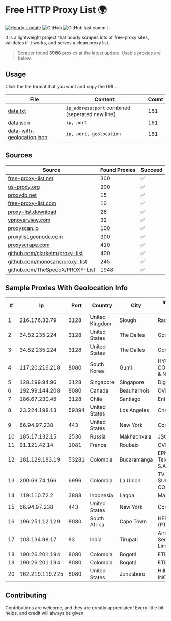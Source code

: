 
# Free HTTP Proxy List 🌍

[![Hourly Update](https://github.com/mertguvencli/http-proxy-list/actions/workflows/main.yml/badge.svg?branch=main)](https://github.com/mertguvencli/http-proxy-list/actions/workflows/main.yml)
![GitHub](https://img.shields.io/github/license/mertguvencli/http-proxy-list)
![GitHub last commit](https://img.shields.io/github/last-commit/mertguvencli/http-proxy-list)

It is a lightweight project that hourly scrapes lots of free-proxy sites, validates if it works, and serves a clean proxy list.


> Scraper found **3986** proxies at the latest update. Usable proxies are below.

## Usage

Click the file format that you want and copy the URL.


|File|Content|Count|
|----|-------|-----|
|[data.txt](https://raw.githubusercontent.com/mertguvencli/http-proxy-list/main/proxy-list/data.txt)|`ip_address:port` combined (seperated new line)|161|
|[data.json](https://raw.githubusercontent.com/mertguvencli/http-proxy-list/main/proxy-list/data.json)|`ip, port`|161|
|[data-with-geolocation.json](https://raw.githubusercontent.com/mertguvencli/http-proxy-list/main/proxy-list/data-with-geolocation.json)|`ip, port, geolocation`|161|

## Sources

|Source|Found Proxies|Succeed|
|------|-------------|-------|
|[free-proxy-list.net](https://free-proxy-list.net)|300|✅|
|[us-proxy.org](https://www.us-proxy.org)|200|✅|
|[proxydb.net](http://proxydb.net)|15|✅|
|[free-proxy-list.com](https://free-proxy-list.com/?page=&port=&type%5B%5D=http&type%5B%5D=https&up_time=0&search=Search)|10|✅|
|[proxy-list.download](https://www.proxy-list.download/HTTP)|26|✅|
|[vpnoverview.com](https://vpnoverview.com/privacy/anonymous-browsing/free-proxy-servers)|32|✅|
|[proxyscan.io](https://www.proxyscan.io)|100|✅|
|[proxylist.geonode.com](https://proxylist.geonode.com/api/proxy-list?limit=300&page=1&sort_by=lastChecked&sort_type=desc&protocols=http,https)|300|✅|
|[proxyscrape.com](https://api.proxyscrape.com/v2/?request=displayproxies&protocol=http&timeout=10000&country=all&ssl=all&anonymity=all)|410|✅|
|[github.com/clarketm/proxy-list](https://raw.githubusercontent.com/clarketm/proxy-list/master/proxy-list-raw.txt)|400|✅|
|[github.com/monosans/proxy-list](https://raw.githubusercontent.com/monosans/proxy-list/main/proxies/http.txt)|245|✅|
|[github.com/TheSpeedX/PROXY-List](https://raw.githubusercontent.com/TheSpeedX/PROXY-List/master/http.txt)|1948|✅|


## Sample Proxies With Geolocation Info

|#|Ip|Port|Country|City|Internet Service Provider|
|-|--|----|-------|----|-------------------------|
|1|216.176.32.79|3128|United Kingdom|Slough|Rackdog, LLC|
|2|34.82.235.224|3128|United States|The Dalles|Google LLC|
|3|34.82.235.224|3128|United States|The Dalles|Google LLC|
|4|117.20.216.218|8080|South Korea|Gumi|HYUNDAI COMMUNICATIONS & NETWORK|
|5|128.199.94.96|3128|Singapore|Singapore|DigitalOcean, LLC|
|6|192.99.144.208|8080|Canada|Beauharnois|OVH SAS|
|7|186.67.230.45|3128|Chile|Santiago|Entel Chile S.A.|
|8|23.224.198.13|59394|United States|Los Angeles|Cnservers LLC|
|9|66.94.97.238|443|United States|New York|Contabo Inc.|
|10|185.17.132.15|2536|Russia|Makhachkala|JSC Elektrosvyaz|
|11|91.121.42.14|1081|France|Roubaix|OVH SAS|
|12|181.129.183.19|53281|Colombia|Bucaramanga|EPM Telecomunicaciones S.A. E.S.P.|
|13|200.69.74.166|6996|Colombia|La Union|TV AZTECA SUCURSAL COLOMBIA|
|14|119.110.72.2|3888|Indonesia|Lagoa|Maxindo|
|15|66.94.97.238|443|United States|New York|Contabo Inc.|
|16|196.251.12.129|8080|South Africa|Cape Town|HERO TELECOMS (PTY) LTD|
|17|103.134.98.17|83|India|Tirupati|Airnetz Broadband Services Private Limited|
|18|190.26.201.194|8080|Colombia|Bogotá|ETB - Colombia|
|19|190.26.201.194|8080|Colombia|Bogotá|ETB - Colombia|
|20|162.219.119.225|8080|United States|Jonesboro|Hillbilly Wireless INC.|



## Contributing

Contributions are welcome, and they are greatly appreciated! Every
little bit helps, and credit will always be given.

